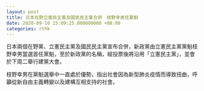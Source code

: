 ```yaml
---
layout: post
title: 日本在野立憲民主黨及國民民主黨合併　枝野幸男任黨魁
date: 2020-09-10 15:09:25.000000000 +08:00
categories: rthk
---
```


日本兩個在野黨、立憲民主黨及國民民主黨宣布合併，新政黨由立憲民主黨黨魁枝野幸男當選首任黨魁，至於新政黨的名稱，經投票後將沿用「立憲民主黨」，並會於下周二舉行建黨大會。

枝野幸男在黨魁選舉中一直處於優勢，指出社會因為新型肺炎疫情而導致扭曲，呼籲從新自由主義轉變以及建構互相支持的社會。
